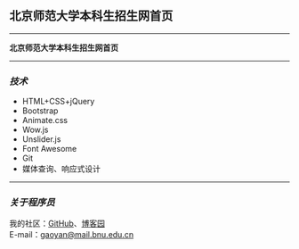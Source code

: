 ## 北京师范大学本科生招生网首页  

---

**北京师范大学本科生招生网首页**    

---

### ***技术***  
- HTML+CSS+jQuery  
- Bootstrap  
- Animate.css  
- Wow.js  
- Unslider.js
- Font Awesome  
- Git  
- 媒体查询、响应式设计  

---

### ***关于程序员***    
我的社区：[GitHub](https://github.com/gymmer)、[博客园](http://www.cnblogs.com/gymmer/)  
E-mail：gaoyan@mail.bnu.edu.cn 

